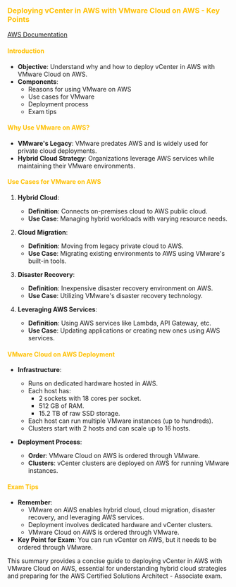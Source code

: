 ### <span style="color:#ffc000">Deploying vCenter in AWS with VMware Cloud on AWS - Key Points</span>

[AWS Documentation](https://aws.amazon.com/vmware/vmwarecloudonaws/)
#### <span style="color:#ffc000">Introduction</span>
- **Objective**: Understand why and how to deploy vCenter in AWS with VMware Cloud on AWS.
- **Components**:
  - Reasons for using VMware on AWS
  - Use cases for VMware
  - Deployment process
  - Exam tips

#### <span style="color:#ffc000">Why Use VMware on AWS?</span>
- **VMware's Legacy**: VMware predates AWS and is widely used for private cloud deployments.
- **Hybrid Cloud Strategy**: Organizations leverage AWS services while maintaining their VMware environments.
  
#### <span style="color:#ffc000">Use Cases for VMware on AWS</span>
1. **Hybrid Cloud**:
   - **Definition**: Connects on-premises cloud to AWS public cloud.
   - **Use Case**: Managing hybrid workloads with varying resource needs.

2. **Cloud Migration**:
   - **Definition**: Moving from legacy private cloud to AWS.
   - **Use Case**: Migrating existing environments to AWS using VMware's built-in tools.

3. **Disaster Recovery**:
   - **Definition**: Inexpensive disaster recovery environment on AWS.
   - **Use Case**: Utilizing VMware's disaster recovery technology.

4. **Leveraging AWS Services**:
   - **Definition**: Using AWS services like Lambda, API Gateway, etc.
   - **Use Case**: Updating applications or creating new ones using AWS services.

#### <span style="color:#ffc000">VMware Cloud on AWS Deployment</span>
- **Infrastructure**:
  - Runs on dedicated hardware hosted in AWS.
  - Each host has:
    - 2 sockets with 18 cores per socket.
    - 512 GB of RAM.
    - 15.2 TB of raw SSD storage.
  - Each host can run multiple VMware instances (up to hundreds).
  - Clusters start with 2 hosts and can scale up to 16 hosts.

- **Deployment Process**:
  - **Order**: VMware Cloud on AWS is ordered through VMware.
  - **Clusters**: vCenter clusters are deployed on AWS for running VMware instances.

#### <span style="color:#ffc000">Exam Tips</span>
- **Remember**:
  - VMware on AWS enables hybrid cloud, cloud migration, disaster recovery, and leveraging AWS services.
  - Deployment involves dedicated hardware and vCenter clusters.
  - VMware Cloud on AWS is ordered through VMware.
- **Key Point for Exam**: You can run vCenter on AWS, but it needs to be ordered through VMware.

This summary provides a concise guide to deploying vCenter in AWS with VMware Cloud on AWS, essential for understanding hybrid cloud strategies and preparing for the AWS Certified Solutions Architect - Associate exam.